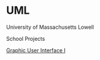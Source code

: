 # UML
University of Massachusetts Lowell

School Projects
  
   [Graphic User Interface I](https://github.com/SMony-L/UML/tree/master/GUI%20I)
